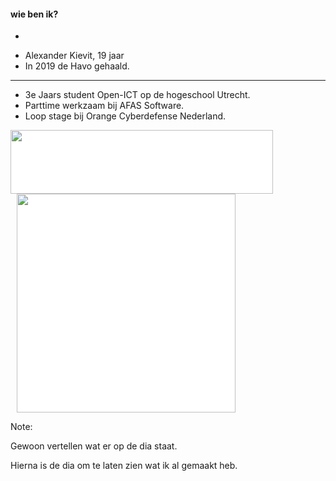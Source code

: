 #### wie ben ik?
-


+ Alexander Kievit, 19 jaar 
+ In 2019 de Havo gehaald.
-----    
+ 3e Jaars student Open-ICT op de hogeschool Utrecht.
+ Parttime werkzaam bij AFAS Software.
+ Loop stage bij Orange Cyberdefense Nederland.

<img src="./pictures/afas.png" height="102px" width="420px" style="background-color:white; float:left;"><img src="./pictures/orange_cyberdefense.png" height="auto" width="350px" style="background-color:white;margin-left:10px;">   


Note:

Gewoon vertellen wat er op de dia staat.

Hierna is de dia om te laten zien wat ik al gemaakt heb.